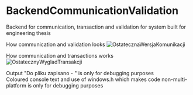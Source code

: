 # BackendCommunicationValidation
Backend for communication, transaction and validation for system built for engineering thesis

How communication and validation looks
![OstatecznaWersjaKomunikacji](https://github.com/user-attachments/assets/c0ee0b12-823f-4494-9f9b-fc6f93da3ac4)

How communication and transactions works
![OstatecznyWygladTransakcji](https://github.com/user-attachments/assets/af9ec984-a339-4417-af54-f5fb63ad4fad)

Output "Do pliku zapisano - " is only for debugging purposes
<br>
Coloured console text and use of windows.h which makes code non-multi-platform is only for debugging purposes

